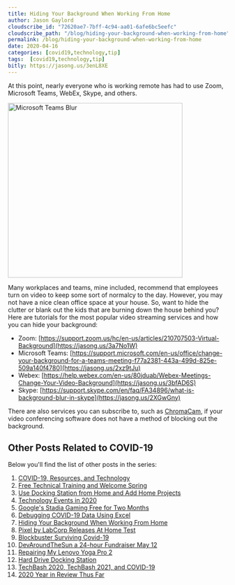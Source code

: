 ```yaml
---
title: Hiding Your Background When Working From Home
author: Jason Gaylord
cloudscribe_id: "72620ae7-7bff-4c94-aa01-6afe6bc5eefc"
cloudscribe_path: "/blog/hiding-your-background-when-working-from-home"
permalink: /blog/hiding-your-background-when-working-from-home
date: 2020-04-16
categories: [covid19,technology,tip]
tags:  [covid19,technology,tip]
bitly: https://jasong.us/3enL8XE
---
```


At this point, nearly everyone who is working remote has had to use Zoom, Microsoft Teams, WebEx, Skype, and others. 

<img src="https://cdn.jasongaylord.com/images/2020/04/16/blur.jpg" alt="Microsoft Teams Blur" style="width: 400px;" />

Many workplaces and teams, mine included, recommend that employees turn on video to keep some sort of normalcy to the day. However, you may not have a nice clean office space at your house. So, want to hide the clutter or blank out the kids that are burning down the house behind you? Here are tutorials for the most popular video streaming services and how you can hide your background:

- Zoom: [https://support.zoom.us/hc/en-us/articles/210707503-Virtual-Background](https://jasong.us/3a7No1W)
- Microsoft Teams: [https://support.microsoft.com/en-us/office/change-your-background-for-a-teams-meeting-f77a2381-443a-499d-825e-509a140f4780](https://jasong.us/2xz9tJu)
- Webex: [https://help.webex.com/en-us/80jduab/Webex-Meetings-Change-Your-Video-Background](https://jasong.us/3bfAD6S)
- Skype: [https://support.skype.com/en/faq/FA34896/what-is-background-blur-in-skype](https://jasong.us/2XGwGny)

There are also services you can subscribe to, such as [ChromaCam](https://jasong.us/2RJ1oss), if your video conferencing software does not have a method of blocking out the background.

## Other Posts Related to COVID-19
Below you'll find the list of other posts in the series:

1. [COVID-19, Resources, and Technology](https://jasong.us/2wgSBqo)
2. [Free Technical Training and Welcome Spring](https://jasong.us/2XeHw3W)
3. [Use Docking Station from Home and Add Home Projects](https://jasong.us/3bRuoWK)
4. [Technology Events in 2020](https://jasong.us/2wvKshS)
5. [Google's Stadia Gaming Free for Two Months](https://jasong.us/2ySyXSR)
6. [Debugging COVID-19 Data Using Excel](https://jasong.us/2K5BhHV)
7. [Hiding Your Background When Working From Home](https://jasong.us/3enL8XE)
8. [Pixel by LabCorp Releases At Home Test](https://jasong.us/2xVsplI)
9. [Blockbuster Surviving Covid-19](https://jasong.us/2YduAvE)
10. [DevAroundTheSun a 24-hour Fundraiser May 12](https://jasong.us/2VWxxzm)
11. [Repairing My Lenovo Yoga Pro 2](https://jasong.us/370OTzb)
12. [Hard Drive Docking Station](https://jasong.us/3clW9GH)
13. [TechBash 2020, TechBash 2021, and COVID-19](https://jasong.us/37lAkGe)
14. [2020 Year in Review Thus Far](https://jasong.us/3ghednP)